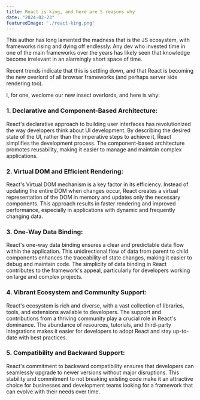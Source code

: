 ```yaml
---
title: React is king, and here are 5 reasons why
date: "2024-02-23"
featuredImage: './react-king.png'
---
```


This author has long lamented the madness that is the JS ecosystem, with frameworks rising and dying off endlessly. Any dev who invested time in one of the main frameworks over the years has likely seen that knowledge become irrelevant in an alarmingly short space of time.

Recent trends indicate that this is settling down, and that React is becoming the new overlord of all browser frameworks (and perhaps server side rendering too).

I, for one, weclome our new insect overlords, and here is why:

<!-- end -->


### 1. Declarative and Component-Based Architecture:

React's declarative approach to building user interfaces has revolutionized the way developers think about UI development. By describing the desired state of the UI, rather than the imperative steps to achieve it, React simplifies the development process. The component-based architecture promotes reusability, making it easier to manage and maintain complex applications.

### 2. Virtual DOM and Efficient Rendering:

React's Virtual DOM mechanism is a key factor in its efficiency. Instead of updating the entire DOM when changes occur, React creates a virtual representation of the DOM in memory and updates only the necessary components. This approach results in faster rendering and improved performance, especially in applications with dynamic and frequently changing data.

### 3. One-Way Data Binding:

React's one-way data binding ensures a clear and predictable data flow within the application. This unidirectional flow of data from parent to child components enhances the traceability of state changes, making it easier to debug and maintain code. The simplicity of data binding in React contributes to the framework's appeal, particularly for developers working on large and complex projects.

### 4. Vibrant Ecosystem and Community Support:

React's ecosystem is rich and diverse, with a vast collection of libraries, tools, and extensions available to developers. The support and contributions from a thriving community play a crucial role in React's dominance. The abundance of resources, tutorials, and third-party integrations makes it easier for developers to adopt React and stay up-to-date with best practices.

### 5. Compatibility and Backward Support:

React's commitment to backward compatibility ensures that developers can seamlessly upgrade to newer versions without major disruptions. This stability and commitment to not breaking existing code make it an attractive choice for businesses and development teams looking for a framework that can evolve with their needs over time.